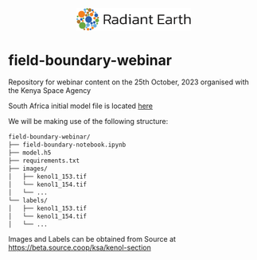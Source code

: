 <div align="center">
<img src="re-logo.png" width="230">
</div>

# field-boundary-webinar
Repository for webinar content on the 25th October, 2023 organised with the Kenya Space Agency

South Africa initial model file is located [here](https://drive.google.com/file/d/1oT0HlIk9Wiy3PMgIuSZzdT1csnlgsN-I/view?usp=sharing)

We will be making use of the following structure:
```
field-boundary-webinar/
├── field-boundary-notebook.ipynb
├── model.h5
├── requirements.txt
├── images/
│   ├── kenol1_153.tif
│   └── kenol1_154.tif
│   └── ...
└── labels/
│   ├── kenol1_153.tif
│   └── kenol1_154.tif
│   └── ...
```

Images and Labels can be obtained from Source at https://beta.source.coop/ksa/kenol-section
